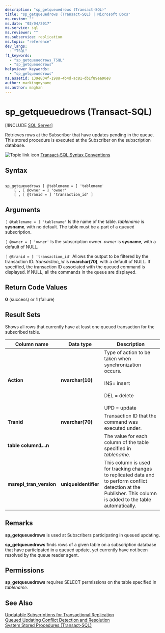 ```yaml
---
description: "sp_getqueuedrows (Transact-SQL)"
title: "sp_getqueuedrows (Transact-SQL) | Microsoft Docs"
ms.custom: ""
ms.date: "03/04/2017"
ms.service: sql
ms.reviewer: ""
ms.subservice: replication
ms.topic: "reference"
dev_langs: 
  - "TSQL"
f1_keywords: 
  - "sp_getqueuedrows_TSQL"
  - "sp_getqueuedrows"
helpviewer_keywords: 
  - "sp_getqueuedrows"
ms.assetid: 139e834f-1988-4b4d-ac81-db1f89ea90e8
author: markingmyname
ms.author: maghan
---
```

# sp_getqueuedrows (Transact-SQL)
[!INCLUDE [SQL Server](../../includes/applies-to-version/sqlserver.md)]

  Retrieves rows at the Subscriber that have updates pending in the queue. This stored procedure is executed at the Subscriber on the subscription database.  
  
 ![Topic link icon](../../database-engine/configure-windows/media/topic-link.gif "Topic link icon") [Transact-SQL Syntax Conventions](../../t-sql/language-elements/transact-sql-syntax-conventions-transact-sql.md)  
  
## Syntax  
  
```  
  
sp_getqueuedrows [ @tablename = ] 'tablename'  
    [ , [ @owner = ] 'owner'  
    [ , [ @tranid = ] 'transaction_id' ]  
```  
  
## Arguments  
`[ @tablename = ] 'tablename'`
 Is the name of the table. *tablename* is **sysname**, with no default. The table must be a part of a queued subscription.  
  
`[ @owner = ] 'owner'`
 Is the subscription owner. *owner* is **sysname**, with a default of NULL.  
  
`[ @tranid = ] 'transaction_id'`
 Allows the output to be filtered by the transaction ID. *transaction_id* is **nvarchar(70)**, with a default of NULL. If specified, the transaction ID associated with the queued command is displayed. If NULL, all the commands in the queue are displayed.  
  
## Return Code Values  
 **0** (success) or **1** (failure)  
  
## Result Sets  
 Shows all rows that currently have at least one queued transaction for the subscribed table.  
  
|Column name|Data type|Description|  
|-----------------|---------------|-----------------|  
|**Action**|**nvarchar(10)**|Type of action to be taken when synchronization occurs.<br /><br /> INS= insert<br /><br /> DEL = delete<br /><br /> UPD = update|  
|**Tranid**|**nvarchar(70)**|Transaction ID that the command was executed under.|  
|**table column1...n**||The value for each column of the table specified in *tablename*.|  
|**msrepl_tran_version**|**uniqueidentifier**|This column is used for tracking changes to replicated data and to perform conflict detection at the Publisher. This column is added to the table automatically.|  
  
## Remarks  
 **sp_getqueuedrows** is used at Subscribers participating in queued updating.  
  
 **sp_getqueuedrows** finds rows of a given table on a subscription database that have participated in a queued update, yet currently have not been resolved by the queue reader agent.  
  
## Permissions  
 **sp_getqueuedrows** requires SELECT permissions on the table specified in *tablename*.  
  
## See Also  
 [Updatable Subscriptions for Transactional Replication](../../relational-databases/replication/transactional/updatable-subscriptions-for-transactional-replication.md)   
 [Queued Updating Conflict Detection and Resolution](../../relational-databases/replication/transactional/updatable-subscriptions-queued-updating-conflict-resolution.md)   
 [System Stored Procedures &#40;Transact-SQL&#41;](../../relational-databases/system-stored-procedures/system-stored-procedures-transact-sql.md)  
  
  
